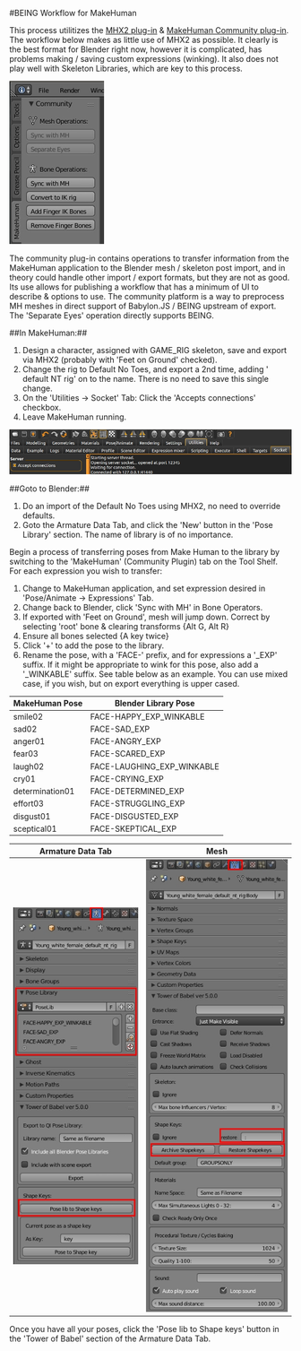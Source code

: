 #BEING Workflow for MakeHuman

This process utilitizes the [MHX2 plug-in](https://thomasmakehuman.wordpress.com/) & [MakeHuman Community plug-in](https://github.com/makehumancommunity/community-plugins/tree/master/blender_source/MH_Community).  The workflow below makes as little use of MHX2 as possible.  It clearly is the best format for Blender right now, however it is complicated, has problems making / saving custom expressions (winking).  It also does not play well with Skeleton Libraries, which are key to this process.

<img src="doc-assist/MH_Community.jpg">

The community plug-in contains operations to transfer information from the MakeHuman application to the Blender mesh / skeleton post import, and in theory could handle other import / export formats, but they are not as good.  Its use allows for publishing a workflow that has a minimum of UI to describe & options to use.  The community platform is a way to preprocess MH meshes in direct support of Babylon.JS / BEING upstream of export.  The 'Separate Eyes' operation directly supports BEING.

##In MakeHuman:##

1. Design a character, assigned with GAME_RIG skeleton, save and export via MHX2 (probably with 'Feet on Ground' checked).
2. Change the rig to Default No Toes, and export a 2nd time, adding ' default NT rig' on to the name.  There is no need to save this single change.
3. On the 'Utilities -> Socket' Tab: Click the 'Accepts connections' checkbox.
4. Leave MakeHuman running.

<img src="doc-assist/MH_ServerConnect.jpg">

##Goto to Blender:##
1. Do an import of the Default No Toes using MHX2, no need to override defaults.
2. Goto the Armature Data Tab, and click the 'New' button in the 'Pose Library' section.  The name of library is of no importance.

Begin a process of transferring poses from Make Human to the library by switching to the 'MakeHuman' (Community Plugin)  tab on the Tool Shelf.  For each expression you wish to transfer:

1. Change to MakeHuman application, and set expression desired in 'Pose/Animate -> Expressions' Tab.
2. Change back to Blender, click 'Sync with MH' in Bone Operators.
3. If exported with 'Feet on Ground', mesh will jump down.  Correct by selecting 'root' bone & clearing transforms {Alt G, Alt R}
4. Ensure all bones selected {A key twice}
5. Click '+' to add the pose to the library.
6. Rename the pose, with a 'FACE-' prefix, and for expressions a '_EXP' suffix.  If it might be appropriate to wink for this pose, also add a '_WINKABLE' suffix.  See table below as an example.  You can use mixed case, if you wish, but on export everything is upper cased.

|MakeHuman Pose | Blender Library Pose
| --- | ---
smile02        | FACE-HAPPY_EXP_WINKABLE
sad02          | FACE-SAD_EXP
anger01        | FACE-ANGRY_EXP
fear03         | FACE-SCARED_EXP
laugh02        | FACE-LAUGHING_EXP_WINKABLE
cry01          | FACE-CRYING_EXP
determination01| FACE-DETERMINED_EXP
effort03       | FACE-STRUGGLING_EXP
disgust01      | FACE-DISGUSTED_EXP
sceptical01    | FACE-SKEPTICAL_EXP

|Armature Data Tab | Mesh |
| --- | --- 
|<img src="doc-assist/ArmatureData.jpg">|<img src="doc-assist/MeshData.jpg">



Once you have all your poses, click the 'Pose lib to Shape keys' button in the 'Tower of Babel' section of the Armature Data Tab.
